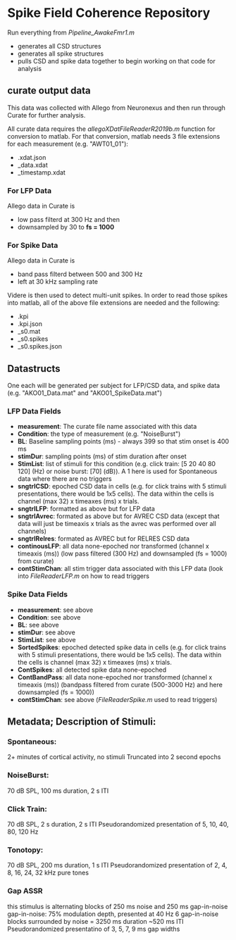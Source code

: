 # Spike Field Coherence Repository 

Run everything from *Pipeline_AwakeFmr1.m*
- generates all CSD structures 
- generates all spike structures
- pulls CSD and spike data together to begin working on that code for analysis

## curate output data  

This data was collected with Allego from Neuronexus and then run through Curate for further analysis. 

All curate data requires the *allegoXDatFileReaderR2019b.m* function for conversion to matlab. For that conversion, matlab needs 3 file extensions for each measurement (e.g. "AWT01_01"):
- .xdat.json
- _data.xdat
- _timestamp.xdat

### For LFP Data
Allego data in Curate is 
- low pass filterd at 300 Hz and then
- downsampled by 30 to **fs = 1000**

### For Spike Data
Allego data in Curate is 
- band pass filterd between 500 and 300 Hz
- left at 30 kHz sampling rate 

Videre is then used to detect multi-unit spikes. In order to read those spikes into matlab, all of the above file extensions are needed and the following:
- .kpi
- .kpi.json
- _s0.mat
- _s0.spikes
- _s0.spikes.json

## Datastructs
One each will be generated per subject for LFP/CSD data, and spike data (e.g. "AKO01_Data.mat" and "AKO01_SpikeData.mat")

### LFP Data Fields
- **measurement**: The curate file name associated with this data
- **Condition**: the type of measurement (e.g. "NoiseBurst")
- **BL**: Baseline sampling points (ms) - always 399 so that stim onset is 400 ms
- **stimDur**: sampling points (ms) of stim duration after onset
- **StimList**: list of stimuli for this condition (e.g. click train: [5 20 40 80 120] (Hz) or noise burst: [70] (dB)). A 1 here is used for Spontaneous data where there are no triggers
- **sngtrlCSD**: epoched CSD data in cells (e.g. for click trains with 5 stimuli presentations, there would be 1x5 cells). The data within the cells is channel (max 32) x timeaxes (ms) x trials.
- **sngtrlLFP**: formatted as above but for LFP data
- **sngtrlAvrec**: formated as above but for AVREC CSD data (except that data will just be timeaxis x trials as the avrec was performed over all channels)
- **sngtrlRelres**: formated as AVREC but for RELRES CSD data
- **continousLFP**: all data none-epoched nor transformed (channel x timeaxis (ms)) (low pass filtered (300 Hz) and downsampled (fs = 1000) from curate)
- **contStimChan**: all stim trigger data associated with this LFP data (look into *FileReaderLFP.m* on how to read triggers

### Spike Data Fields
- **measurement**: see above
- **Condition**: see above
- **BL**: see above
- **stimDur**: see above
- **StimList**: see above
- **SortedSpikes**: epoched detected spike data in cells (e.g. for click trains with 5 stimuli presentations, there would be 1x5 cells). The data within the cells is channel (max 32) x timeaxes (ms) x trials.
- **ContSpikes**: all detected spike data none-epoched
- **ContBandPass**: all data none-epoched nor transformed (channel x timeaxis (ms)) (bandpass filtered from curate (500-3000 Hz) and here downsampled (fs = 1000))
- **contStimChan**: see above (*FileReaderSpike.m* used to read triggers)

## Metadata; Description of Stimuli: 

### Spontaneous: 
2+ minutes of cortical activity, no stimuli
Truncated into 2 second epochs

### NoiseBurst: 
70 dB SPL, 100 ms duration, 2 s ITI

### Click Train: 
70 dB SPL, 2 s duration, 2 s ITI
Pseudorandomized presentation of 5, 10, 40, 80, 120 Hz

### Tonotopy: 
70 dB SPL, 200 ms duration, 1 s ITI
Pseudorandomized presentation of 2, 4, 8, 16, 24, 32 kHz pure tones

### Gap ASSR
this stimulus is alternating blocks of 250 ms noise and 250 ms gap-in-noise
gap-in-noise: 75% modulation depth, presented at 40 Hz
6 gap-in-noise blocks surrounded by noise = 3250 ms duration
~520 ms ITI
Pseudorandomized presentatino of 3, 5, 7, 9 ms gap widths